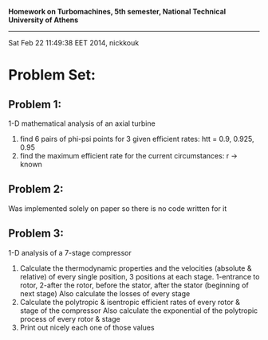 **Homework on Turbomachines, 5th semester, National Technical University of Athens**
************************************************************************************

Sat Feb 22 11:49:38 EET 2014, nickkouk

Problem Set:
=============


Problem 1:
------------

1-D mathematical analysis of an axial turbine
1. find 6 pairs of phi-psi points for 3 given efficient rates: htt = 0.9, 0.925, 0.95
2. find the maximum efficient rate for the current circumstances: r -> known

Problem 2: 
------------

Was implemented solely on paper so there is no code written for it

Problem 3:
------------

1-D analysis of a 7-stage compressor
1. Calculate the thermodynamic properties and the velocities (absolute & relative) of every single position,
   3 positions at each stage. 1-entrance to rotor, 2-after the rotor, 
   before the stator, after the stator (beginning of next stage)
   Also calculate the losses of every stage
2. Calculate the polytropic & isentropic efficient rates of every rotor & stage of the compressor
   Also calculate the exponential of the polytropic process of every rotor & stage
3. Print out nicely each one of those values


